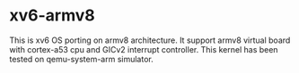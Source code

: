 xv6-armv8
=========

This is xv6 OS porting on armv8 architecture. It support armv8 virtual board with cortex-a53 cpu and GICv2 interrupt controller. This kernel has been tested on qemu-system-arm simulator.

